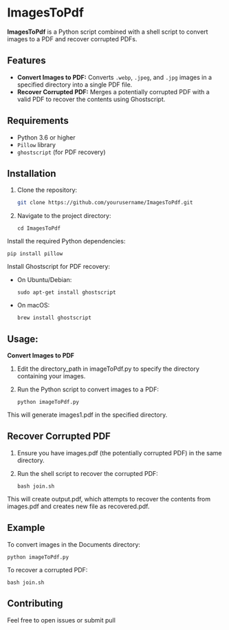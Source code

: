 # ImagesToPdf

**ImagesToPdf** is a Python script combined with a shell script to convert images to a PDF and recover corrupted PDFs.

## Features

- **Convert Images to PDF:** Converts `.webp`, `.jpeg`, and `.jpg` images in a specified directory into a single PDF file.
- **Recover Corrupted PDF:** Merges a potentially corrupted PDF with a valid PDF to recover the contents using Ghostscript.

## Requirements

- Python 3.6 or higher
- `Pillow` library
- `ghostscript` (for PDF recovery)

## Installation

1. Clone the repository:

   ```bash
   git clone https://github.com/yourusername/ImagesToPdf.git
   ```
2. Navigate to the project directory:

    ```cd ImagesToPdf```

Install the required Python dependencies:

    pip install pillow

Install Ghostscript for PDF recovery:

- On Ubuntu/Debian:

    ```sudo apt-get install ghostscript```

- On macOS:

    ```brew install ghostscript```

## Usage:

**Convert Images to PDF**

1. Edit the directory_path in imageToPdf.py to specify the directory containing your images.

2. Run the Python script to convert images to a PDF:

    ```python imageToPdf.py```

This will generate images1.pdf in the specified directory.

## Recover Corrupted PDF

1. Ensure you have images.pdf (the potentially corrupted PDF) in the same directory.

2. Run the shell script to recover the corrupted PDF:

    ```bash join.sh```

This will create output.pdf, which attempts to recover the contents from images.pdf and creates new file as recovered.pdf.

## Example

To convert images in the Documents directory:

    python imageToPdf.py

To recover a corrupted PDF:

    bash join.sh

## Contributing

Feel free to open issues or submit pull
